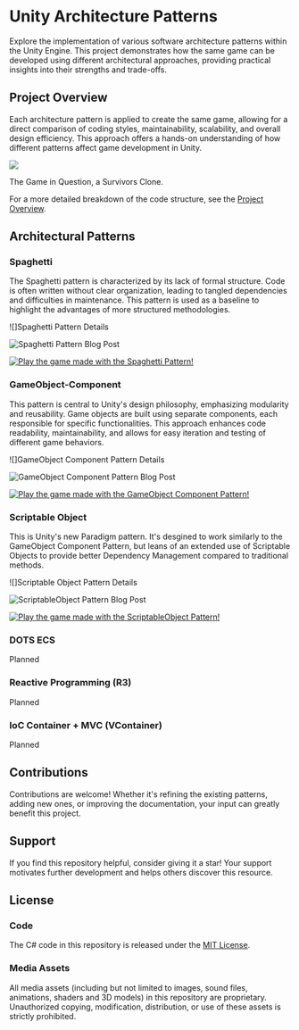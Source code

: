 # Unity Architecture Patterns

Explore the implementation of various software architecture patterns within the Unity Engine. This project demonstrates how the same game can be developed using different architectural approaches, providing practical insights into their strengths and trade-offs.

## Project Overview

Each architecture pattern is applied to create the same game, allowing for a direct comparison of coding styles, maintainability, scalability, and overall design efficiency. This approach offers a hands-on understanding of how different patterns affect game development in Unity.

![](https://github.com/SimonNordon4/unity-architecture-patterns/blob/main/resources/game_snapshot.gif)

The Game in Question, a Survivors Clone.

For a more detailed breakdown of the code structure, see the [Project Overview](resources/ProjectOverview.md).

## Architectural Patterns

### Spaghetti
The Spaghetti pattern is characterized by its lack of formal structure. Code is often written without clear organization, leading to tangled dependencies and difficulties in maintenance. This pattern is used as a baseline to highlight the advantages of more structured methodologies.

![]Spaghetti Pattern Details

![Spaghetti Pattern Blog Post](https://medium.com/@simon.nordon/unity-architecture-spaghetti-pattern-7e995648c7c8/)

[![Play the game made with the Spaghetti Pattern!]()](https://simonnordon4.github.io/unity-architecture-patterns/Builds/SpaghettiPattern/)

### GameObject-Component
This pattern is central to Unity's design philosophy, emphasizing modularity and reusability. Game objects are built using separate components, each responsible for specific functionalities. This approach enhances code readability, maintainability, and allows for easy iteration and testing of different game behaviors.

![]GameObject Component Pattern Details

![GameObject Component Pattern Blog Post](https://medium.com/@simon.nordon/unity-architecture-gameobject-component-pattern-34a76a9eacfb/)

[![Play the game made with the GameObject Component Pattern!]()](https://simonnordon4.github.io/unity-architecture-patterns/Builds/GameObjectComponentPattern/)

### Scriptable Object
This is Unity's new Paradigm pattern. It's desgined to work similarly to the GameObject Component Pattern, but leans of an extended use of Scriptable Objects to provide better Dependency Management compared to traditional methods.

![]Scriptable Object Pattern Details

![ScriptableObject Pattern Blog Post](https://medium.com/@simon.nordon/unity-architecture-gameobject-component-pattern-34a76a9eacfb/)

[![Play the game made with the ScriptableObject Pattern!]()](https://simonnordon4.github.io/unity-architecture-patterns/Builds/ScriptableObjectPattern/)

### DOTS ECS
Planned

### Reactive Programming (R3)
Planned

### IoC Container + MVC (VContainer)
Planned

## Contributions

Contributions are welcome! Whether it's refining the existing patterns, adding new ones, or improving the documentation, your input can greatly benefit this project.

## Support

If you find this repository helpful, consider giving it a star! Your support motivates further development and helps others discover this resource.

## License

### Code

The C# code in this repository is released under the [MIT License](https://opensource.org/licenses/MIT). 

### Media Assets

All media assets (including but not limited to images, sound files, animations, shaders and 3D models) in this repository are proprietary. Unauthorized copying, modification, distribution, or use of these assets is strictly prohibited.

